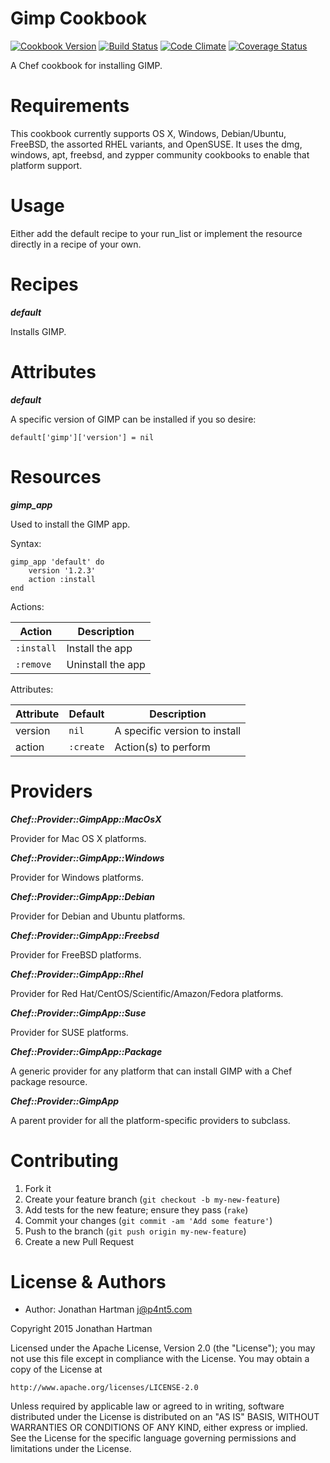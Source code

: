 Gimp Cookbook
=============
[![Cookbook Version](https://img.shields.io/cookbook/v/gimp.svg)][cookbook]
[![Build Status](https://img.shields.io/travis/RoboticCheese/gimp-chef.svg)][travis]
[![Code Climate](https://img.shields.io/codeclimate/github/RoboticCheese/gimp-chef.svg)][codeclimate]
[![Coverage Status](https://img.shields.io/coveralls/RoboticCheese/gimp-chef.svg)][coveralls]

[cookbook]: https://supermarket.chef.io/cookbooks/gimp
[travis]: https://travis-ci.org/RoboticCheese/gimp-chef
[codeclimate]: https://codeclimate.com/github/RoboticCheese/gimp-chef
[coveralls]: https://coveralls.io/r/RoboticCheese/gimp-chef

A Chef cookbook for installing GIMP.

Requirements
============

This cookbook currently supports OS X, Windows, Debian/Ubuntu, FreeBSD, the
assorted RHEL variants, and OpenSUSE. It uses the dmg, windows, apt, freebsd,
and zypper community cookbooks to enable that platform support.

Usage
=====

Either add the default recipe to your run_list or implement the resource
directly in a recipe of your own.

Recipes
=======

***default***

Installs GIMP.

Attributes
==========

***default***

A specific version of GIMP can be installed if you so desire:

    default['gimp']['version'] = nil

Resources
=========

***gimp_app***

Used to install the GIMP app.

Syntax:

    gimp_app 'default' do
        version '1.2.3'
        action :install
    end

Actions:

| Action     | Description       |
|------------|-------------------|
| `:install` | Install the app   |
| `:remove`  | Uninstall the app |

Attributes:

| Attribute | Default   | Description                   |
|-----------|-----------|-------------------------------|
| version   | `nil`     | A specific version to install |
| action    | `:create` | Action(s) to perform          |

Providers
=========

***Chef::Provider::GimpApp::MacOsX***

Provider for Mac OS X platforms.

***Chef::Provider::GimpApp::Windows***

Provider for Windows platforms.

***Chef::Provider::GimpApp::Debian***

Provider for Debian and Ubuntu platforms.

***Chef::Provider::GimpApp::Freebsd***

Provider for FreeBSD platforms.

***Chef::Provider::GimpApp::Rhel***

Provider for Red Hat/CentOS/Scientific/Amazon/Fedora platforms.

***Chef::Provider::GimpApp::Suse***

Provider for SUSE platforms.

***Chef::Provider::GimpApp::Package***

A generic provider for any platform that can install GIMP with a Chef package
resource.

***Chef::Provider::GimpApp***

A parent provider for all the platform-specific providers to subclass.

Contributing
============

1. Fork it
2. Create your feature branch (`git checkout -b my-new-feature`)
3. Add tests for the new feature; ensure they pass (`rake`)
4. Commit your changes (`git commit -am 'Add some feature'`)
5. Push to the branch (`git push origin my-new-feature`)
6. Create a new Pull Request

License & Authors
=================
- Author: Jonathan Hartman <j@p4nt5.com>

Copyright 2015 Jonathan Hartman

Licensed under the Apache License, Version 2.0 (the "License");
you may not use this file except in compliance with the License.
You may obtain a copy of the License at

    http://www.apache.org/licenses/LICENSE-2.0

Unless required by applicable law or agreed to in writing, software
distributed under the License is distributed on an "AS IS" BASIS,
WITHOUT WARRANTIES OR CONDITIONS OF ANY KIND, either express or implied.
See the License for the specific language governing permissions and
limitations under the License.
